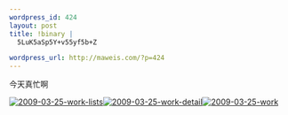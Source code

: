 ```yaml
--- 
wordpress_id: 424
layout: post
title: !binary |
  5LuK5aSp5Y+v55yf5b+Z

wordpress_url: http://maweis.com/?p=424
---
```

今天真忙啊

<a class="flickr-image alignnone" title="2009-03-25-work-lists" href="http://www.flickr.com/photos/maweiba/3384995040/"><img src="http://farm4.static.flickr.com/3656/3384995040_b9af322451_t.jpg" alt="2009-03-25-work-lists" /></a><a class="flickr-image alignnone" title="2009-03-25-work-detail" href="http://www.flickr.com/photos/maweiba/3384989104/"><img src="http://farm4.static.flickr.com/3461/3384989104_ecdf50efbe_t.jpg" alt="2009-03-25-work-detail" /></a><a class="flickr-image alignnone" title="2009-03-25-work" href="http://www.flickr.com/photos/maweiba/3384175239/"><img src="http://farm4.static.flickr.com/3570/3384175239_0ba339cd58_t.jpg" alt="2009-03-25-work" /></a>

